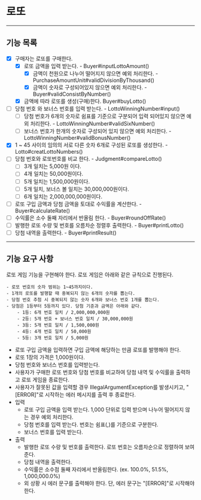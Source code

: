 # 로또
---
## 기능 목록 
- [x] 구매자는 로또를 구매한다.
    - [x] 로또 금액을 입력 받는다. - Buyer#inputLottoAmount()    
      - [x] 금액이 천원으로 나누어 떨어지지 않으면 예외 처리한다. - PurchaseAmountUnit#validDivisionByThousand()  
      - [x] 금액이 숫자로 구성되어있지 않으면 예외 처리한다. - Buyer#validConsistByNumber()  
    - [x] 금액에 따라 로또를 생성(구매)한다. Buyer#buyLotto()
- [ ] 당첨 번호 와 보너스 번호를 입력 받는다. - LottoWinningNumber#input()  
    - [ ] 당첨 번호가 6개의 숫자로 쉼표를 기준으로 구분되어 입력 되어있지 않으면 예외 처리한다. - LottoWinningNumber#validSixNumber()    
    - [ ] 보너스 번호가 한개의 숫자로 구성되어 있지 않으면 예외 처리한다. - LottoWinningNumber#validBonusNumber()  
- [x]  1 ~ 45 사이의 임의의 서로 다른 숫자 6개로 구성된 로또를 생성한다. - Lotto#creatLottoNumbers()  
- [ ] 당첨 번호와 로또번호를 비교 한다. - Judgment#compareLotto()  
  - [ ] 3개 일치는 5,000원 이다.  
  - [ ] 4개 일치는 50,000원이다.  
  - [ ] 5개 일치는 1,500,000원이다.  
  - [ ] 5개 일치, 보너스 볼 일치는 30,000,000원이다.  
  - [ ] 6개 일치는 2,000,000,000원이다.  
- [ ] 로또 구입 금액과 당첨 금액을 토대로 수익률을 계산한다. - Buyer#calculateRate()  
- [ ] 수익률은 소수 둘째 자리에서 반올림 한다. - Buyer#roundOffRate()  
- [ ] 발행한 로또 수량 및 번호를 오름차순 정렬후 출력한다. - Buyer#printLotto()  
- [ ] 당첨 내역을 출력한다. - Buyer#printResult()
---
## 기능 요구 사항
로또 게임 기능을 구현해야 한다. 로또 게임은 아래와 같은 규칙으로 진행된다.
```
- 로또 번호의 숫자 범위는 1~45까지이다.
- 1개의 로또를 발행할 때 중복되지 않는 6개의 숫자를 뽑는다.
- 당첨 번호 추첨 시 중복되지 않는 숫자 6개와 보너스 번호 1개를 뽑는다.
- 당첨은 1등부터 5등까지 있다. 당첨 기준과 금액은 아래와 같다.
    - 1등: 6개 번호 일치 / 2,000,000,000원
    - 2등: 5개 번호 + 보너스 번호 일치 / 30,000,000원
    - 3등: 5개 번호 일치 / 1,500,000원
    - 4등: 4개 번호 일치 / 50,000원
    - 5등: 3개 번호 일치 / 5,000원
```
- 로또 구입 금액을 입력하면 구입 금액에 해당하는 만큼 로또를 발행해야 한다.  
- 로또 1장의 가격은 1,000원이다.  
- 당첨 번호와 보너스 번호를 입력받는다.   
- 사용자가 구매한 로또 번호와 당첨 번호를 비교하여 당첨 내역 및 수익률을 출력하고 로또 게임을 종료한다.  
- 사용자가 잘못된 값을 입력할 경우 IllegalArgumentException를 발생시키고, "[ERROR]"로 시작하는 에러 메시지를 출력 후 종료한다.  
- 입력
  - 로또 구입 금액을 입력 받는다. 1,000 단위로 입력 받으며 나누어 떨어지지 않는 경우 예외 처리한다.
  - 당첨 번호를 입력 받는다. 번호는 쉼표(,)를 기준으로 구분한다.  
  - 보너스 번호를 입력 받는다.  
- 출력
  - 발행한 로또 수량 및 번호를 출력한다. 로또 번호는 오름차순으로 정렬하여 보여준다.  
  - 당첨 내역을 출력한다.  
  - 수익률은 소수점 둘째 자리에서 반올림한다. (ex. 100.0%, 51.5%, 1,000,000.0%)  
  - 외 상황 시 에러 문구를 출력해야 한다. 단, 에러 문구는 "[ERROR]"로 시작해야 한다.  